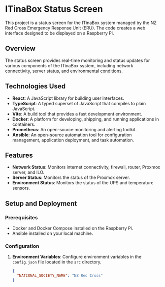 # ITinaBox Status Screen

This project is a status screen for the ITinaBox system managed by the NZ Red Cross Emergency Response Unit (ERU). The code creates a web interface designed to be displayed on a Raspberry Pi.

## Overview

The status screen provides real-time monitoring and status updates for various components of the ITinaBox system, including network connectivity, server status, and environmental conditions.

## Technologies Used

- **React**: A JavaScript library for building user interfaces.
- **TypeScript**: A typed superset of JavaScript that compiles to plain JavaScript.
- **Vite**: A build tool that provides a fast development environment.
- **Docker**: A platform for developing, shipping, and running applications in containers.
- **Prometheus**: An open-source monitoring and alerting toolkit.
- **Ansible**: An open-source automation tool for configuration management, application deployment, and task automation.

## Features

- **Network Status**: Monitors internet connectivity, firewall, router, Proxmox server, and ILO.
- **Server Status**: Monitors the status of the Proxmox server.
- **Environment Status**: Monitors the status of the UPS and temperature sensors.

## Setup and Deployment

### Prerequisites

- Docker and Docker Compose installed on the Raspberry Pi.
- Ansible installed on your local machine.

### Configuration

1. **Environment Variables**: Configure environment variables in the `config.json` file located in the `src` directory.

   ```json
   {
     "NATIONAL_SOCIETY_NAME": "NZ Red Cross"
   }
